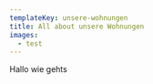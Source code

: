 ```yaml
---
templateKey: unsere-wohnungen
title: All about unsere Wohnungen
images: 
  - test
---
```

Hallo wie gehts
